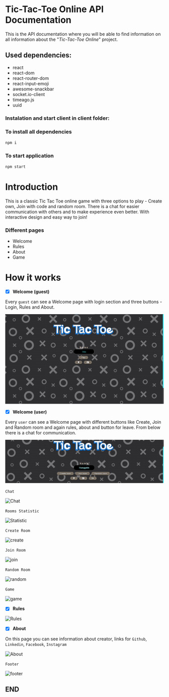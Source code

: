 # Tic-Tac-Toe Online API Documentation
This is the API documentation where you will be able to find information on all information about the "*Tic-Tac-Toe Online*" project.

## Used dependencies:
- react
- react-dom
- react-router-dom
- react-input-emoji
- awesome-snackbar
- socket.io-client
- timeago.js
- uuid

### Instalation and start client in client folder:

### To install all dependencies
```bash
npm i
```

### To start application
```bash
npm start
```
# Introduction
This is a classic Tic Tac Toe online game with three options to play - Create own, Join with code and random room. There is a chat for easier communication with others and to make experience even better. With interactive design and easy way to join!

### Different pages
  - Welcome
  - Rules
  - About
  - Game
  
# How it works

- [x] **Welcome (guest)**

Every ```guest``` can see a Welcome page with login section and three buttons - Login, Rules and About.

![Welcome](./client/mdImages/welcome.png)

- [x] **Welcome (user)**

Every ```user``` can see a Welcome page with different buttons like Create, Join and Random room and again rules, about and button for leave. From below there is a chat for communication.

![Chat](./client/mdImages/welcomeUser.png)

```Chat```

![Chat](./client/mdImages/onlineChat.png)

```Rooms Statistic```

![Statistic](./client/mdImages/statisticRooms.png)

```Create Room```

![create](./client/mdImages/createRoom.png)

```Join Room```

![join](./client/mdImages/joinRoom.png)

```Random Room```

![random](./client/mdImages/randomRoom.png)

```Game```

![game](./client/mdImages/game.png)

- [x] **Rules**

![Rules](./client/mdImages/rules.png)

- [x] **About**

On this page you can see information about creator, links for ```Github```, ```Linkedin```, ```Facebook```, ```Instagram```

![About](./client/mdImages/about.png)

```Footer```

![footer](./client/mdImages/footer.png)




## END

